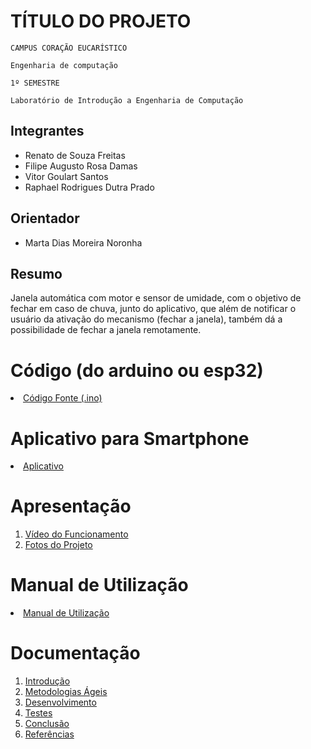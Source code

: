 # TÍTULO DO PROJETO

`CAMPUS CORAÇÃO EUCARÍSTICO`

`Engenharia de computação`

`1º SEMESTRE`

`Laboratório de Introdução a Engenharia de Computação`


## Integrantes

* Renato de Souza Freitas
* Filipe Augusto Rosa Damas
* Vitor Goulart Santos
* Raphael Rodrigues Dutra Prado

## Orientador

* Marta Dias Moreira Noronha

## Resumo

 Janela automática com motor e sensor de umidade, com o objetivo de fechar em caso de chuva, 
junto do aplicativo, que além de notificar o usuário da ativação do mecanismo (fechar a janela), 
também dá a possibilidade de fechar a janela remotamente.

# Código (do arduino ou esp32)

<li><a href="Codigo/README.md"> Código Fonte (.ino)</a></li>

# Aplicativo para Smartphone

<li><a href="App/README.md"> Aplicativo </a></li>

# Apresentação

<ol>
<li><a href="Apresentacao/README.md"> Vídeo do Funcionamento</a></li>
<li><a href="Apresentacao/README.md"> Fotos do Projeto</a></li>
</ol>

# Manual de Utilização

<li><a href="Manual/manual de utilização.md"> Manual de Utilização</a></li>


# Documentação

<ol>
<li><a href="Documentacao/01-Introducão.md"> Introdução</a></li>
<li><a href="Documentacao/02-Metodologias Ágeis.md"> Metodologias Ágeis</a></li>
<li><a href="Documentacao/03-Desenvolvimento.md"> Desenvolvimento </a></li>
<li><a href="Documentacao/04-Testes.md"> Testes </a></li>
<li><a href="Documentacao/05-Conclusão.md"> Conclusão </a></li>
<li><a href="Documentacao/06-Referências.md"> Referências </a></li>
</ol>

